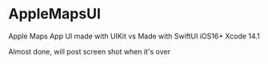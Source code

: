 # AppleMapsUI
Apple Maps App UI made with UIKit vs Made with SwiftUI
iOS16+
Xcode 14.1

Almost done, will post screen shot when it's over
